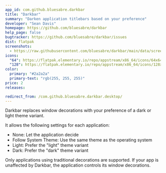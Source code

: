 ```yaml
---
app_id: com.github.bluesabre.darkbar
title: "Darkbar"
summary: "Darken application titlebars based on your preference"
developer: "Sean Davis"
homepage: https://github.com/bluesabre/darkbar
help_page: false
bugtracker: https://github.com/bluesabre/darkbar/issues
dist: flatpak
screenshots:
  - https://raw.githubusercontent.com/bluesabre/darkbar/main/data/screenshots/1x.png
icons:
  "64": https://flatpak.elementary.io/repo/appstream/x86_64/icons/64x64/com.github.bluesabre.darkbar.png
  "128": https://flatpak.elementary.io/repo/appstream/x86_64/icons/128x128/com.github.bluesabre.darkbar.png
color:
  primary: "#2a2a2a"
  primary-text: "rgb(255, 255, 255)"
price: 2
releases:

redirect_from: /com.github.bluesabre.darkbar.desktop/
---
```


<p>Darkbar replaces window decorations with your preference of a dark or light theme variant.</p>
<p>It allows the following settings for each application:</p>
<ul>
<li>None: Let the application decide</li>
<li>Follow System Theme: Use the same theme as the operating system</li>
<li>Light: Prefer the "light" theme variant</li>
<li>Dark: Prefer the "dark" theme variant</li>
</ul>
<p>Only applications using traditional decorations are supported. If your app is unaffected by Darkbar, the application controls its window decorations.</p>